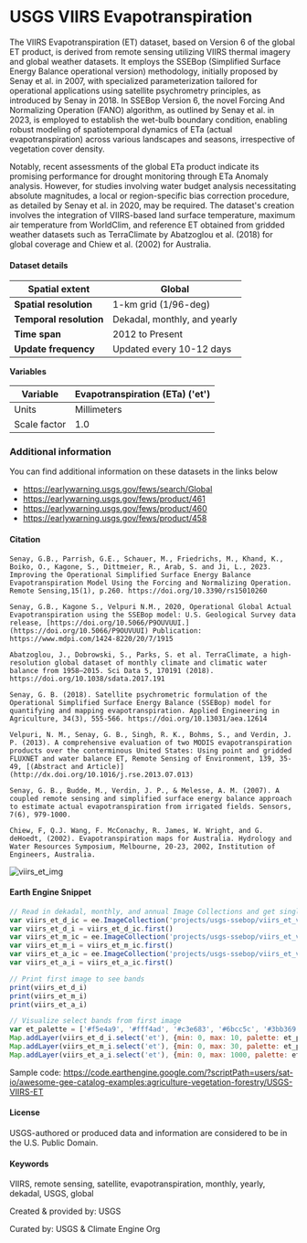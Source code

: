 # USGS VIIRS Evapotranspiration
The VIIRS Evapotranspiration (ET) dataset, based on Version 6 of the global ET product, is derived from remote sensing utilizing VIIRS thermal imagery and global weather datasets. It employs the SSEBop (Simplified Surface Energy Balance operational version) methodology, initially proposed by Senay et al. in 2007, with specialized parameterization tailored for operational applications using satellite psychrometry principles, as introduced by Senay in 2018. In SSEBop Version 6, the novel Forcing And Normalizing Operation (FANO) algorithm, as outlined by Senay et al. in 2023, is employed to establish the wet-bulb boundary condition, enabling robust modeling of spatiotemporal dynamics of ETa (actual evapotranspiration) across various landscapes and seasons, irrespective of vegetation cover density.

Notably, recent assessments of the global ETa product indicate its promising performance for drought monitoring through ETa Anomaly analysis. However, for studies involving water budget analysis necessitating absolute magnitudes, a local or region-specific bias correction procedure, as detailed by Senay et al. in 2020, may be required. The dataset's creation involves the integration of VIIRS-based land surface temperature, maximum air temperature from WorldClim, and reference ET obtained from gridded weather datasets such as TerraClimate by Abatzoglou et al. (2018) for global coverage and Chiew et al. (2002) for Australia.

#### Dataset details

<center>

| **Spatial extent**   | Global                                           |
|----------------------|-------------------------------------------------|
| **Spatial resolution**| 1-km grid (1/96-deg)                             |
| **Temporal resolution**| Dekadal, monthly, and yearly                     |
| **Time span**        | 2012 to Present                                 |
| **Update frequency** | Updated every 10-12 days                         |

</center>

**Variables**

<center>

| Variable                | Evapotranspiration (ETa) ('et')                  |
|------------------------|-------------------------------------------------|
| Units                  | Millimeters                                     |
| Scale factor           | 1.0                                             |

</center>

### Additional information
You can find additional information on these datasets in the links below
- https://earlywarning.usgs.gov/fews/search/Global
- https://earlywarning.usgs.gov/fews/product/461
- https://earlywarning.usgs.gov/fews/product/460
- https://earlywarning.usgs.gov/fews/product/458

#### Citation

```
Senay, G.B., Parrish, G.E., Schauer, M., Friedrichs, M., Khand, K., Boiko, O., Kagone, S., Dittmeier, R., Arab, S. and Ji, L., 2023. Improving the Operational Simplified Surface Energy Balance Evapotranspiration Model Using the Forcing and Normalizing Operation. Remote Sensing,15(1), p.260. https://doi.org/10.3390/rs15010260

Senay, G.B., Kagone S., Velpuri N.M., 2020, Operational Global Actual Evapotranspiration using the SSEBop model: U.S. Geological Survey data release, [https://doi.org/10.5066/P9OUVUUI.](https://doi.org/10.5066/P9OUVUUI) Publication: https://www.mdpi.com/1424-8220/20/7/1915

Abatzoglou, J., Dobrowski, S., Parks, S. et al. TerraClimate, a high-resolution global dataset of monthly climate and climatic water balance from 1958–2015. Sci Data 5, 170191 (2018). https://doi.org/10.1038/sdata.2017.191

Senay, G. B. (2018). Satellite psychrometric formulation of the Operational Simplified Surface Energy Balance (SSEBop) model for quantifying and mapping evapotranspiration. Applied Engineering in Agriculture, 34(3), 555-566. https://doi.org/10.13031/aea.12614

Velpuri, N. M., Senay, G. B., Singh, R. K., Bohms, S., and Verdin, J. P. (2013). A comprehensive evaluation of two MODIS evapotranspiration products over the conterminous United States: Using point and gridded FLUXNET and water balance ET, Remote Sensing of Environment, 139, 35-49, [(Abstract and Article)](http://dx.doi.org/10.1016/j.rse.2013.07.013)

Senay, G. B., Budde, M., Verdin, J. P., & Melesse, A. M. (2007). A coupled remote sensing and simplified surface energy balance approach to estimate actual evapotranspiration from irrigated fields. Sensors, 7(6), 979-1000.

Chiew, F, Q.J. Wang, F. McConachy, R. James, W. Wright, and G. deHoedt, (2002). Evapotranspiration maps for Australia. Hydrology and Water Resources Symposium, Melbourne, 20-23, 2002, Institution of Engineers, Australia.
```

![viirs_et_img](https://github.com/samapriya/awesome-gee-community-datasets/assets/6677629/7e799a2e-ab35-4657-b470-6712ca9e3a1b)

#### Earth Engine Snippet

```js
// Read in dekadal, monthly, and annual Image Collections and get single image from each
var viirs_et_d_ic = ee.ImageCollection('projects/usgs-ssebop/viirs_et_v6_dekadal')
var viirs_et_d_i = viirs_et_d_ic.first()
var viirs_et_m_ic = ee.ImageCollection('projects/usgs-ssebop/viirs_et_v6_monthly')
var viirs_et_m_i = viirs_et_m_ic.first()
var viirs_et_a_ic = ee.ImageCollection('projects/usgs-ssebop/viirs_et_v6_annual')
var viirs_et_a_i = viirs_et_a_ic.first()

// Print first image to see bands
print(viirs_et_d_i)
print(viirs_et_m_i)
print(viirs_et_a_i)

// Visualize select bands from first image
var et_palette = ['#f5e4a9', '#fff4ad', '#c3e683', '#6bcc5c', '#3bb369', '#20998f', '#1c8691']
Map.addLayer(viirs_et_d_i.select('et'), {min: 0, max: 10, palette: et_palette}, 'et, dekadal')
Map.addLayer(viirs_et_m_i.select('et'), {min: 0, max: 30, palette: et_palette}, 'et, monthly')
Map.addLayer(viirs_et_a_i.select('et'), {min: 0, max: 1000, palette: et_palette}, 'et, annual')
```

Sample code: https://code.earthengine.google.com/?scriptPath=users/sat-io/awesome-gee-catalog-examples:agriculture-vegetation-forestry/USGS-VIIRS-ET

#### License
USGS-authored or produced data and information are considered to be in the U.S. Public Domain.

#### Keywords
VIIRS, remote sensing, satellite, evapotranspiration, monthly, yearly, dekadal, USGS, global

Created & provided by: USGS

Curated by: USGS & Climate Engine Org
